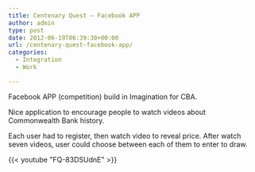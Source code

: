 ```yaml
---
title: Centenary Quest – Facebook APP
author: admin
type: post
date: 2012-06-19T06:39:30+00:00
url: /centenary-quest-facebook-app/
categories:
  - Integration
  - Work

---
```

Facebook APP (competition) build in Imagination for CBA.
<!--more-->

Nice application to encourage people to watch videos about Commonwealth Bank history.

Each user had to register, then watch video to reveal price. After watch seven videos, user could choose between each of them to enter to draw.

{{< youtube "FQ-83DSUdnE" >}}
